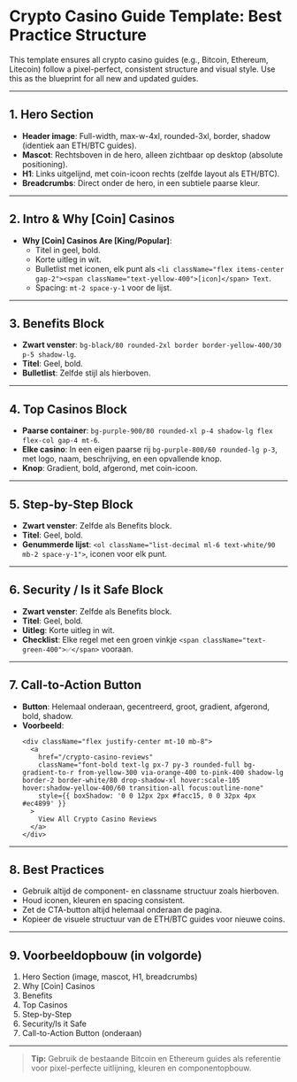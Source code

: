 # Crypto Casino Guide Template: Best Practice Structure

This template ensures all crypto casino guides (e.g., Bitcoin, Ethereum, Litecoin) follow a pixel-perfect, consistent structure and visual style. Use this as the blueprint for all new and updated guides.

---

## 1. Hero Section
- **Header image**: Full-width, max-w-4xl, rounded-3xl, border, shadow (identiek aan ETH/BTC guides).
- **Mascot**: Rechtsboven in de hero, alleen zichtbaar op desktop (absolute positioning).
- **H1**: Links uitgelijnd, met coin-icoon rechts (zelfde layout als ETH/BTC).
- **Breadcrumbs**: Direct onder de hero, in een subtiele paarse kleur.

---

## 2. Intro & Why [Coin] Casinos
- **Why [Coin] Casinos Are [King/Popular]**: 
  - Titel in geel, bold.
  - Korte uitleg in wit.
  - Bulletlist met iconen, elk punt als `<li className="flex items-center gap-2"><span className="text-yellow-400">[icon]</span> Text`.
  - Spacing: `mt-2 space-y-1` voor de lijst.

---

## 3. Benefits Block
- **Zwart venster**: `bg-black/80 rounded-2xl border border-yellow-400/30 p-5 shadow-lg`.
- **Titel**: Geel, bold.
- **Bulletlist**: Zelfde stijl als hierboven.

---

## 4. Top Casinos Block
- **Paarse container**: `bg-purple-900/80 rounded-xl p-4 shadow-lg flex flex-col gap-4 mt-6`.
- **Elke casino**: In een eigen paarse rij `bg-purple-800/60 rounded-lg p-3`, met logo, naam, beschrijving, en een opvallende knop.
- **Knop**: Gradient, bold, afgerond, met coin-icoon.

---

## 5. Step-by-Step Block
- **Zwart venster**: Zelfde als Benefits block.
- **Titel**: Geel, bold.
- **Genummerde lijst**: `<ol className="list-decimal ml-6 text-white/90 mb-2 space-y-1">`, iconen voor elk punt.

---

## 6. Security / Is it Safe Block
- **Zwart venster**: Zelfde als Benefits block.
- **Titel**: Geel, bold.
- **Uitleg**: Korte uitleg in wit.
- **Checklist**: Elke regel met een groen vinkje `<span className="text-green-400">✅</span>` vooraan.

---

## 7. Call-to-Action Button
- **Button**: Helemaal onderaan, gecentreerd, groot, gradient, afgerond, bold, shadow.
- **Voorbeeld**:
  ```tsx
  <div className="flex justify-center mt-10 mb-8">
    <a
      href="/crypto-casino-reviews"
      className="font-bold text-lg px-7 py-3 rounded-full bg-gradient-to-r from-yellow-300 via-orange-400 to-pink-400 shadow-lg border-2 border-white/80 drop-shadow-xl hover:scale-105 hover:shadow-yellow-400/60 transition-all focus:outline-none"
      style={{ boxShadow: '0 0 12px 2px #facc15, 0 0 32px 4px #ec4899' }}
    >
      View All Crypto Casino Reviews
    </a>
  </div>
  ```

---

## 8. Best Practices
- Gebruik altijd de component- en classname structuur zoals hierboven.
- Houd iconen, kleuren en spacing consistent.
- Zet de CTA-button altijd helemaal onderaan de pagina.
- Kopieer de visuele structuur van de ETH/BTC guides voor nieuwe coins.

---

## 9. Voorbeeldopbouw (in volgorde)
1. Hero Section (image, mascot, H1, breadcrumbs)
2. Why [Coin] Casinos
3. Benefits
4. Top Casinos
5. Step-by-Step
6. Security/Is it Safe
7. Call-to-Action Button (onderaan)

---

> **Tip:** Gebruik de bestaande Bitcoin en Ethereum guides als referentie voor pixel-perfecte uitlijning, kleuren en componentopbouw.
